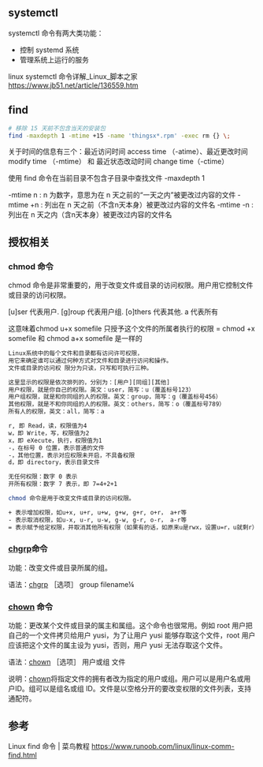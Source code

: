 ## systemctl

systemctl 命令有两大类功能：

* 控制 systemd 系统
* 管理系统上运行的服务

linux systemctl 命令详解_Linux_脚本之家
<https://www.jb51.net/article/136559.htm>

## find

```sh
# 移除 15 天前不包含当天的安装包
find -maxdepth 1 -mtime +15 -name 'thingsx*.rpm' -exec rm {} \;
```

关于时间的信息有三个：最近访问时间 access time （-atime）、最近更改时间 modify time （-mtime） 和 最近状态改动时间 change time（-ctime）

使用 find 命令在当前目录不包含子目录中查找文件
 -maxdepth 1

-mtime n : n 为数字，意思为在 n 天之前的“一天之内”被更改过内容的文件
-mtime +n : 列出在 n 天之前（不含n天本身）被更改过内容的文件名
-mtime -n : 列出在 n 天之内（含n天本身）被更改过内容的文件名

## 授权相关

### chmod 命令

chmod 命令是非常重要的，用于改变文件或目录的访问权限。用户用它控制文件或目录的访问权限。

[u]ser 代表用户.
[g]roup 代表用户组.
[o]thers 代表其他.
a 代表所有

这意味着chmod u+x somefile 只授予这个文件的所属者执行的权限
= chmod +x somefile 和 chmod a+x somefile 是一样的

```sh
Linux系统中的每个文件和目录都有访问许可权限，
用它来确定谁可以通过何种方式对文件和目录进行访问和操作。
文件或目录的访问权 限分为只读，只写和可执行三种。

这里显示的权限是依次排列的，分别为：[用户][同组][其他]
用户权限，就是你自己的权限。英文：user，简写：u（覆盖标号123）
用户组权限，就是和你同组的人的权限。英文：group，简写：g（覆盖标号456）
其他权限，就是不和你同组的人的权限。英文：others，简写：o（覆盖标号789）
所有人的权限，英文：all，简写：a

r, 即 Read，读，权限值为4
w，即 Write，写，权限值为2
x，即 eXecute，执行，权限值为1
-，在标号 0 位置，表示普通的文件
-，其他位置，表示对应权限未开启，不具备权限
d，即 directory，表示目录文件

无任何权限：数字 0 表示
开所有权限：数字 7 表示，即 7=4+2+1

chmod 命令是用于改变文件或目录的访问权限。

+ 表示增加权限，如u+x, u+r, u+w, g+w, g+r, o+r， a+r等
- 表示取消权限，如u-x, u-r, u-w, g-w, g-r, o-r， a-r等
= 表示赋予给定权限，并取消其他所有权限（如果有的话，如原来u是rwx，设置u=r，u就剩r）
```

### [chgrp](http://yusi123.com/tag/chgrp)命令

功能：改变文件或目录所属的组。

语法：[chgrp](http://yusi123.com/tag/chgrp) ［选项］ group filename¼

### [chown](http://yusi123.com/tag/chown) 命令

功能：更改某个文件或目录的属主和属组。这个命令也很常用。例如 root 用户把自己的一个文件拷贝给用户 yusi，为了让用户 yusi 能够存取这个文件，root 用户应该把这个文件的属主设为 yusi，否则，用户 yusi 无法存取这个文件。

语法：[chown](http://yusi123.com/tag/chown) ［选项］ 用户或组 文件

说明：[chown](http://yusi123.com/tag/chown)将指定文件的拥有者改为指定的用户或组。用户可以是用户名或用户ID。组可以是组名或组 ID。文件是以空格分开的要改变权限的文件列表，支持通配符。

## 参考

Linux find 命令 | 菜鸟教程
<https://www.runoob.com/linux/linux-comm-find.html>
